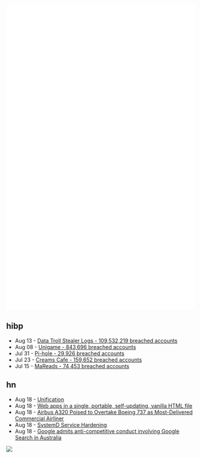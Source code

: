 ![Metrics](https://raw.githubusercontent.com/phixion/phixion/master/metrics.svg)

## hibp

<!--
for https://github.com/phixion/phixion/blob/main/.github/workflows/feeds.yml
-->
<!--START_SECTION:haveibeenpwnd-->
- Aug 13 - [Data Troll Stealer Logs - 109,532,219 breached accounts](https://haveibeenpwned.com/Breach/DataTrollStealerLogs)
- Aug 08 - [Unigame - 843,696 breached accounts](https://haveibeenpwned.com/Breach/Unigame)
- Jul 31 - [Pi-hole - 29,926 breached accounts](https://haveibeenpwned.com/Breach/ThePi-Hole)
- Jul 23 - [Creams Cafe - 159,652 breached accounts](https://haveibeenpwned.com/Breach/CreamsCafe)
- Jul 15 - [MaReads - 74,453 breached accounts](https://haveibeenpwned.com/Breach/MaReads)
<!--END_SECTION:haveibeenpwnd-->

## hn

<!--
for https://github.com/phixion/phixion/blob/main/.github/workflows/feeds.yml
-->
<!--START_SECTION:hn-->
- Aug 18 - [Unification](https://eli.thegreenplace.net/2018/unification/)
- Aug 18 - [Web apps in a single, portable, self-updating, vanilla HTML file](https://hyperclay.com/)
- Aug 18 - [Airbus A320 Poised to Overtake Boeing 737 as Most-Delivered Commercial Airliner](https://simpleflying.com/airbus-a320-overtake-boeing-737-most-delivered-commercial-airliner/)
- Aug 18 - [SystemD Service Hardening](https://roguesecurity.dev/blog/systemd-hardening)
- Aug 18 - [Google admits anti-competitive conduct involving Google Search in Australia](https://www.accc.gov.au/media-release/google-admits-anti-competitive-conduct-involving-google-search-in-australia)
<!--END_SECTION:hn-->

<!--
for https://yhype.me
-->
![](https://hit.yhype.me/github/profile?user_id=13013670)
